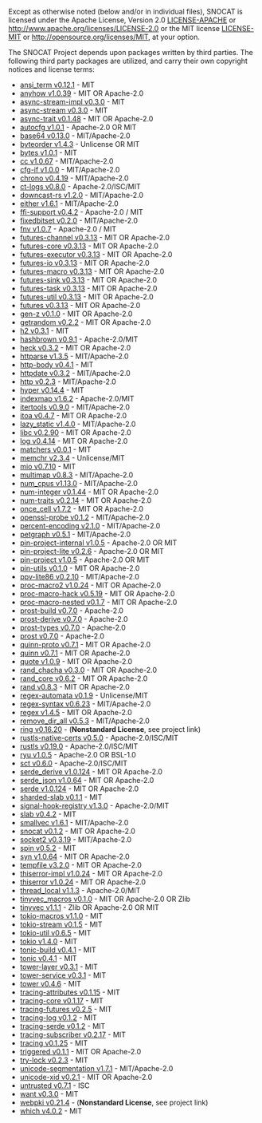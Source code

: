 Except as otherwise noted (below and/or in individual files), SNOCAT is
licensed under the Apache License, Version 2.0 [LICENSE-APACHE](LICENSE-APACHE) or
http://www.apache.org/licenses/LICENSE-2.0 or the MIT license
[LICENSE-MIT](LICENSE-MIT) or http://opensource.org/licenses/MIT, at your option.


The SNOCAT Project depends upon packages written by third parties.
The following third party packages are utilized, and carry
their own copyright notices and license terms:

* [ansi_term v0.12.1](https://github.com/ogham/rust-ansi-term) - MIT
* [anyhow v1.0.39](https://github.com/dtolnay/anyhow) - MIT OR Apache-2.0
* [async-stream-impl v0.3.0](https://github.com/tokio-rs/async-stream) - MIT
* [async-stream v0.3.0](https://github.com/tokio-rs/async-stream) - MIT
* [async-trait v0.1.48](https://github.com/dtolnay/async-trait) - MIT OR Apache-2.0
* [autocfg v1.0.1](https://github.com/cuviper/autocfg) - Apache-2.0 OR MIT
* [base64 v0.13.0](https://github.com/marshallpierce/rust-base64) - MIT/Apache-2.0
* [byteorder v1.4.3](https://github.com/BurntSushi/byteorder) - Unlicense OR MIT
* [bytes v1.0.1](https://github.com/tokio-rs/bytes) - MIT
* [cc v1.0.67](https://github.com/alexcrichton/cc-rs) - MIT/Apache-2.0
* [cfg-if v1.0.0](https://github.com/alexcrichton/cfg-if) - MIT/Apache-2.0
* [chrono v0.4.19](https://github.com/chronotope/chrono) - MIT/Apache-2.0
* [ct-logs v0.8.0](https://github.com/ctz/ct-logs) - Apache-2.0/ISC/MIT
* [downcast-rs v1.2.0](https://github.com/marcianx/downcast-rs) - MIT/Apache-2.0
* [either v1.6.1](https://github.com/bluss/either) - MIT/Apache-2.0
* [ffi-support v0.4.2](https://github.com/mozilla/application-services) - Apache-2.0 / MIT
* [fixedbitset v0.2.0](https://github.com/bluss/fixedbitset) - MIT/Apache-2.0
* [fnv v1.0.7](https://github.com/servo/rust-fnv) - Apache-2.0 / MIT
* [futures-channel v0.3.13](https://github.com/rust-lang/futures-rs) - MIT OR Apache-2.0
* [futures-core v0.3.13](https://github.com/rust-lang/futures-rs) - MIT OR Apache-2.0
* [futures-executor v0.3.13](https://github.com/rust-lang/futures-rs) - MIT OR Apache-2.0
* [futures-io v0.3.13](https://github.com/rust-lang/futures-rs) - MIT OR Apache-2.0
* [futures-macro v0.3.13](https://github.com/rust-lang/futures-rs) - MIT OR Apache-2.0
* [futures-sink v0.3.13](https://github.com/rust-lang/futures-rs) - MIT OR Apache-2.0
* [futures-task v0.3.13](https://github.com/rust-lang/futures-rs) - MIT OR Apache-2.0
* [futures-util v0.3.13](https://github.com/rust-lang/futures-rs) - MIT OR Apache-2.0
* [futures v0.3.13](https://github.com/rust-lang/futures-rs) - MIT OR Apache-2.0
* [gen-z v0.1.0](https://github.com/Dessix/gen-z-rs) - MIT OR Apache-2.0
* [getrandom v0.2.2](https://github.com/rust-random/getrandom) - MIT OR Apache-2.0
* [h2 v0.3.1](https://github.com/hyperium/h2) - MIT
* [hashbrown v0.9.1](https://github.com/rust-lang/hashbrown) - Apache-2.0/MIT
* [heck v0.3.2](https://github.com/withoutboats/heck) - MIT OR Apache-2.0
* [httparse v1.3.5](https://github.com/seanmonstar/httparse) - MIT/Apache-2.0
* [http-body v0.4.1](https://github.com/hyperium/http-body) - MIT
* [httpdate v0.3.2](https://github.com/pyfisch/httpdate) - MIT/Apache-2.0
* [http v0.2.3](https://github.com/hyperium/http) - MIT/Apache-2.0
* [hyper v0.14.4](https://github.com/hyperium/hyper) - MIT
* [indexmap v1.6.2](https://github.com/bluss/indexmap) - Apache-2.0/MIT
* [itertools v0.9.0](https://github.com/bluss/rust-itertools) - MIT/Apache-2.0
* [itoa v0.4.7](https://github.com/dtolnay/itoa) - MIT OR Apache-2.0
* [lazy_static v1.4.0](https://github.com/rust-lang-nursery/lazy-static.rs) - MIT/Apache-2.0
* [libc v0.2.90](https://github.com/rust-lang/libc) - MIT OR Apache-2.0
* [log v0.4.14](https://github.com/rust-lang/log) - MIT OR Apache-2.0
* [matchers v0.0.1](https://github.com/hawkw/matchers) - MIT
* [memchr v2.3.4](https://github.com/BurntSushi/rust-memchr) - Unlicense/MIT
* [mio v0.7.10](https://github.com/tokio-rs/mio) - MIT
* [multimap v0.8.3](https://github.com/havarnov/multimap) - MIT/Apache-2.0
* [num_cpus v1.13.0](https://github.com/seanmonstar/num_cpus) - MIT/Apache-2.0
* [num-integer v0.1.44](https://github.com/rust-num/num-integer) - MIT OR Apache-2.0
* [num-traits v0.2.14](https://github.com/rust-num/num-traits) - MIT OR Apache-2.0
* [once_cell v1.7.2](https://github.com/matklad/once_cell) - MIT OR Apache-2.0
* [openssl-probe v0.1.2](https://github.com/alexcrichton/openssl-probe) - MIT/Apache-2.0
* [percent-encoding v2.1.0](https://github.com/servo/rust-url/) - MIT/Apache-2.0
* [petgraph v0.5.1](https://github.com/petgraph/petgraph) - MIT/Apache-2.0
* [pin-project-internal v1.0.5](https://github.com/taiki-e/pin-project) - Apache-2.0 OR MIT
* [pin-project-lite v0.2.6](https://github.com/taiki-e/pin-project-lite) - Apache-2.0 OR MIT
* [pin-project v1.0.5](https://github.com/taiki-e/pin-project) - Apache-2.0 OR MIT
* [pin-utils v0.1.0](https://github.com/rust-lang-nursery/pin-utils) - MIT OR Apache-2.0
* [ppv-lite86 v0.2.10](https://github.com/cryptocorrosion/cryptocorrosion) - MIT/Apache-2.0
* [proc-macro2 v1.0.24](https://github.com/alexcrichton/proc-macro2) - MIT OR Apache-2.0
* [proc-macro-hack v0.5.19](https://github.com/dtolnay/proc-macro-hack) - MIT OR Apache-2.0
* [proc-macro-nested v0.1.7](https://github.com/dtolnay/proc-macro-hack) - MIT OR Apache-2.0
* [prost-build v0.7.0](https://github.com/danburkert/prost) - Apache-2.0
* [prost-derive v0.7.0](https://github.com/danburkert/prost) - Apache-2.0
* [prost-types v0.7.0](https://github.com/danburkert/prost) - Apache-2.0
* [prost v0.7.0](https://github.com/danburkert/prost) - Apache-2.0
* [quinn-proto v0.7.1](https://github.com/djc/quinn) - MIT OR Apache-2.0
* [quinn v0.7.1](https://github.com/djc/quinn) - MIT OR Apache-2.0
* [quote v1.0.9](https://github.com/dtolnay/quote) - MIT OR Apache-2.0
* [rand_chacha v0.3.0](https://github.com/rust-random/rand) - MIT OR Apache-2.0
* [rand_core v0.6.2](https://github.com/rust-random/rand) - MIT OR Apache-2.0
* [rand v0.8.3](https://github.com/rust-random/rand) - MIT OR Apache-2.0
* [regex-automata v0.1.9](https://github.com/BurntSushi/regex-automata) - Unlicense/MIT
* [regex-syntax v0.6.23](https://github.com/rust-lang/regex) - MIT/Apache-2.0
* [regex v1.4.5](https://github.com/rust-lang/regex) - MIT OR Apache-2.0
* [remove_dir_all v0.5.3](https://github.com/XAMPPRocky/remove_dir_all.git) - MIT/Apache-2.0
* [ring v0.16.20](https://github.com/briansmith/ring) - (**Nonstandard License**, see project link)
* [rustls-native-certs v0.5.0](https://github.com/ctz/rustls-native-certs) - Apache-2.0/ISC/MIT
* [rustls v0.19.0](https://github.com/ctz/rustls) - Apache-2.0/ISC/MIT
* [ryu v1.0.5](https://github.com/dtolnay/ryu) - Apache-2.0 OR BSL-1.0
* [sct v0.6.0](https://github.com/ctz/sct.rs) - Apache-2.0/ISC/MIT
* [serde_derive v1.0.124](https://github.com/serde-rs/serde) - MIT OR Apache-2.0
* [serde_json v1.0.64](https://github.com/serde-rs/json) - MIT OR Apache-2.0
* [serde v1.0.124](https://github.com/serde-rs/serde) - MIT OR Apache-2.0
* [sharded-slab v0.1.1](https://github.com/hawkw/sharded-slab) - MIT
* [signal-hook-registry v1.3.0](https://github.com/vorner/signal-hook) - Apache-2.0/MIT
* [slab v0.4.2](https://github.com/carllerche/slab) - MIT
* [smallvec v1.6.1](https://github.com/servo/rust-smallvec) - MIT/Apache-2.0
* [snocat v0.1.2](https://github.com/microsoft/snocat) - MIT OR Apache-2.0
* [socket2 v0.3.19](https://github.com/alexcrichton/socket2-rs) - MIT/Apache-2.0
* [spin v0.5.2](https://github.com/mvdnes/spin-rs.git) - MIT
* [syn v1.0.64](https://github.com/dtolnay/syn) - MIT OR Apache-2.0
* [tempfile v3.2.0](https://github.com/Stebalien/tempfile) - MIT OR Apache-2.0
* [thiserror-impl v1.0.24](https://github.com/dtolnay/thiserror) - MIT OR Apache-2.0
* [thiserror v1.0.24](https://github.com/dtolnay/thiserror) - MIT OR Apache-2.0
* [thread_local v1.1.3](https://github.com/Amanieu/thread_local-rs) - Apache-2.0/MIT
* [tinyvec_macros v0.1.0](https://github.com/Soveu/tinyvec_macros) - MIT OR Apache-2.0 OR Zlib
* [tinyvec v1.1.1](https://github.com/Lokathor/tinyvec) - Zlib OR Apache-2.0 OR MIT
* [tokio-macros v1.1.0](https://github.com/tokio-rs/tokio) - MIT
* [tokio-stream v0.1.5](https://github.com/tokio-rs/tokio) - MIT
* [tokio-util v0.6.5](https://github.com/tokio-rs/tokio) - MIT
* [tokio v1.4.0](https://github.com/tokio-rs/tokio) - MIT
* [tonic-build v0.4.1](https://github.com/hyperium/tonic) - MIT
* [tonic v0.4.1](https://github.com/hyperium/tonic) - MIT
* [tower-layer v0.3.1](https://github.com/tower-rs/tower) - MIT
* [tower-service v0.3.1](https://github.com/tower-rs/tower) - MIT
* [tower v0.4.6](https://github.com/tower-rs/tower) - MIT
* [tracing-attributes v0.1.15](https://github.com/tokio-rs/tracing) - MIT
* [tracing-core v0.1.17](https://github.com/tokio-rs/tracing) - MIT
* [tracing-futures v0.2.5](https://github.com/tokio-rs/tracing) - MIT
* [tracing-log v0.1.2](https://github.com/tokio-rs/tracing) - MIT
* [tracing-serde v0.1.2](https://github.com/tokio-rs/tracing) - MIT
* [tracing-subscriber v0.2.17](https://github.com/tokio-rs/tracing) - MIT
* [tracing v0.1.25](https://github.com/tokio-rs/tracing) - MIT
* [triggered v0.1.1](https://github.com/faern/triggered) - MIT OR Apache-2.0
* [try-lock v0.2.3](https://github.com/seanmonstar/try-lock) - MIT
* [unicode-segmentation v1.7.1](https://github.com/unicode-rs/unicode-segmentation) - MIT/Apache-2.0
* [unicode-xid v0.2.1](https://github.com/unicode-rs/unicode-xid) - MIT OR Apache-2.0
* [untrusted v0.7.1](https://github.com/briansmith/untrusted) - ISC
* [want v0.3.0](https://github.com/seanmonstar/want) - MIT
* [webpki v0.21.4](https://github.com/briansmith/webpki) - (**Nonstandard License**, see project link)
* [which v4.0.2](https://github.com/harryfei/which-rs.git) - MIT

